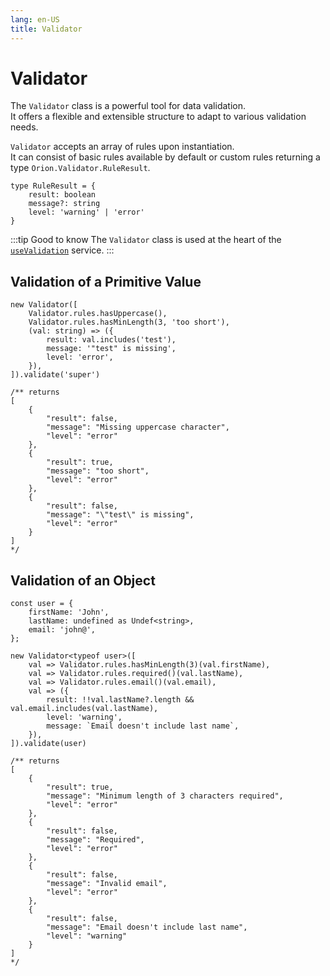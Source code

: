 ```yaml
---
lang: en-US
title: Validator
---
```


# Validator

The `Validator` class is a powerful tool for data validation.\
It offers a flexible and extensible structure to adapt to various validation needs.

`Validator` accepts an array of rules upon instantiation.\
It can consist of basic rules available by default or custom rules returning a type `Orion.Validator.RuleResult`.

```ts:no-line-numbers
type RuleResult = {
	result: boolean
	message?: string
	level: 'warning' | 'error'
}
```

:::tip Good to know
The `Validator` class is used at the heart of the [`useValidation`](../services/Validation.md) service.
:::

## Validation of a Primitive Value

```js:no-line-numbers
new Validator([
	Validator.rules.hasUppercase(),
	Validator.rules.hasMinLength(3, 'too short'),
	(val: string) => ({
		result: val.includes('test'),
		message: '"test" is missing',
		level: 'error',
	}),
]).validate('super')

/** returns
[
    {
        "result": false,
        "message": "Missing uppercase character",
        "level": "error"
    },
    {
        "result": true,
        "message": "too short",
        "level": "error"
    },
    {
        "result": false,
        "message": "\"test\" is missing",
        "level": "error"
    }
]
*/
```

## Validation of an Object

```ts:no-line-numbers
const user = {
	firstName: 'John',
	lastName: undefined as Undef<string>,
	email: 'john@',
};

new Validator<typeof user>([
	val => Validator.rules.hasMinLength(3)(val.firstName),
	val => Validator.rules.required()(val.lastName),
	val => Validator.rules.email()(val.email),
	val => ({
		result: !!val.lastName?.length && val.email.includes(val.lastName),
		level: 'warning',
		message: `Email doesn't include last name`,
	}),
]).validate(user)

/** returns
[
    {
        "result": true,
        "message": "Minimum length of 3 characters required",
        "level": "error"
    },
    {
        "result": false,
        "message": "Required",
        "level": "error"
    },
    {
        "result": false,
        "message": "Invalid email",
        "level": "error"
    },
    {
        "result": false,
        "message": "Email doesn't include last name",
        "level": "warning"
    }
]
*/
```
